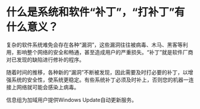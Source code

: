 # 什么是系统和软件“补丁”，“打补丁”有什么意义？

复杂的软件系统难免会存在各种“漏洞”，这些漏洞往往被病毒、木马、黑客等利用，影响整个网络的安全和畅通，甚至造成用户的严重损失。“补丁”就是软件厂商对已发现的缺陷进行修补的程序。

随着时间的推移，各种新的“漏洞”不断被发现，因此需要及时打必要的补丁，以增强系统的安全性，使系统更稳定。有些系统补丁必须及时补上，否则您的机器一连接上网络就可能会感染上病毒。

信息组为加域用户提供Windows Update自动更新服务。